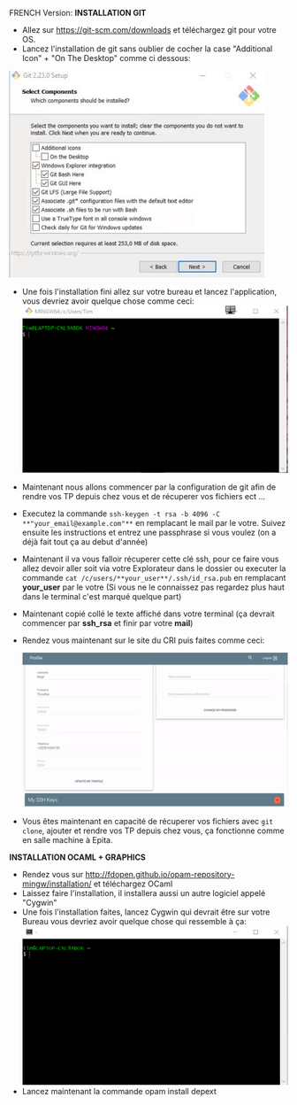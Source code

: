 FRENCH Version:
**INSTALLATION GIT**
 - Allez sur https://git-scm.com/downloads et téléchargez git pour votre OS.
 - Lancez l'installation de git sans oublier de cocher la case "Additional Icon" + "On The Desktop" comme ci dessous:
    
![](img/git-setup.gif)
   
- Une fois l'installation fini allez sur votre bureau et lancez l'application, vous devriez avoir quelque chose comme ceci:
![](img/desktop.png)
- Maintenant nous allons commencer par la configuration de git afin de rendre vos TP depuis chez vous et de récuperer vos fichiers ect ...
- Executez la commande ```ssh-keygen -t rsa -b 4096 -C **"your_email@example.com"**``` en remplacant le mail par le votre. Suivez ensuite les instructions et entrez une passphrase si vous voulez (on a déjà fait tout ça au debut d'année)
- Maintenant il va vous falloir récuperer cette clé ssh, pour ce faire vous allez devoir aller soit via votre Explorateur dans le dossier ou executer la commande ```cat /c/users/**your_user**/.ssh/id_rsa.pub``` en remplacant **your_user** par le votre (Si vous ne le connaissez pas regardez plus haut dans le terminal c'est marqué quelque part)
- Maintenant copié collé le texte affiché dans votre terminal (ça devrait commencer par **ssh_rsa** et finir par votre **mail**)
- Rendez vous maintenant sur le site du CRI puis faites comme ceci:
   
   ![](img/ssh-cri.gif)
      
- Vous êtes maintenant en capacité de récuperer vos fichiers avec ```git clone```, ajouter et rendre vos TP depuis chez vous, ça fonctionne comme en salle machine à Epita.

**INSTALLATION OCAML + GRAPHICS**
 - Rendez vous sur http://fdopen.github.io/opam-repository-mingw/installation/ et téléchargez OCaml
 - Laissez faire l'installation, il installera aussi un autre logiciel appelé "Cygwin"
 - Une fois l'installation faites, lancez Cygwin qui devrait être sur votre Bureau vous devriez avoir quelque chose qui ressemble à ça:
    ![](img/cygwin.png)
 - Lancez maintenant la commande opam install depext

